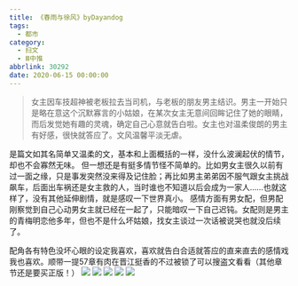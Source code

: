 ```yaml
---
title: 《春雨与徐风》byDayandog
tags:
  - 都市
category:
  - 扫文
  - Ⅲ中推
abbrlink: 30292
date: 2020-06-15 00:00:00
---
```

<meta name="referrer" content="no-referrer" />

> 女主因车技超神被老板拉去当司机，与老板的朋友男主结识。男主一开始只是略在意这个沉默寡言的小姑娘，在某次女主无意间回眸记住了她的眼睛，而后发觉她有趣的灵魂，确定自己心意就告白啦。女主也对温柔俊朗的男主有好感，很快就答应了。文风温馨平淡无虐。

<!-- more -->


是篇文如其名简单又温柔的文，基本和上面概括的一样，没什么波澜起伏的情节，却也不会寡然无味。
但一想还是有挺多情节怪不简单的。比如男女主很久以前有过一面之缘，只是事发突然没来得及记住脸；再比如男主弟弟因不服气跟女主挑战飙车，后面出车祸还是女主救的人，当时谁也不知道以后会成为一家人……也就这样了，没有其他延伸剧情，就是感叹一下世界真小。
感情方面有男女配，但男配刚察觉到自己心动男女主就已经在一起了，只能暗叹一下自己迟钝。女配则是男主的青梅明恋他多年，但也不是什么坏姑娘，找女主谈过一次话被说哭也就没后续了。

配角各有特色没坏心眼的设定我喜欢，喜欢就告白合适就答应的直来直去的感情戏我也喜欢。顺带一提57章有肉在晋江挺香的不过被锁了可以搜盗文看看（其他章节还是要买正版！）
![](https://wx3.sinaimg.cn/mw690/0069kFhhgy1gft1zyf7jvj30n01dsnpe.jpg)
![](https://wx2.sinaimg.cn/mw690/0069kFhhgy1gft1zx9ue6j30n01dsnpe.jpg)
![](https://wx3.sinaimg.cn/mw690/0069kFhhgy1gft1zzlw5jj30n01dsnpe.jpg)
![](https://wx2.sinaimg.cn/mw690/0069kFhhgy1gft200up5xj30n01dsqv6.jpg)
![](https://wx1.sinaimg.cn/mw690/0069kFhhgy1gft201x7erj30n01dsnpe.jpg)